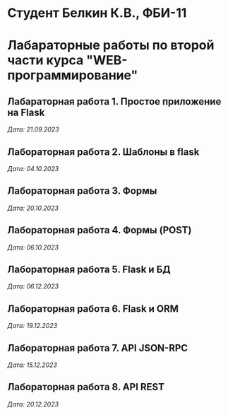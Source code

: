# Студент Белкин К.В., ФБИ-11

# Лабараторные работы по второй части курса "WEB-программирование"

## Лабараторная работа 1. Простое приложение на Flask

*Дата: 21.09.2023*

## Лабораторная работа 2. Шаблоны в flask

*Дата: 04.10.2023*

## Лабораторная работа 3. Формы

*Дата: 20.10.2023*

## Лабораторная работа 4. Формы (POST)

*Дата: 06.10.2023*

## Лабораторная работа 5. Flask и БД

*Дата: 06.12.2023*

## Лабораторная работа 6. Flask и ORM

*Дата: 19.12.2023*

## Лабораторная работа 7. API JSON-RPC

*Дата: 15.12.2023*

## Лабораторная работа 8. API REST

*Дата: 20.12.2023*